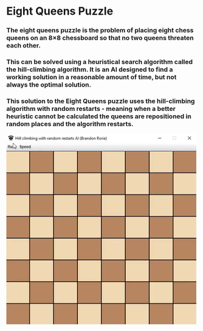 # Eight Queens Puzzle
### The eight queens puzzle is the problem of placing eight chess queens on an 8×8 chessboard so that no two queens threaten each other.

### This can be solved using a heuristical search algorithm called the hill-climbing algorithm. It is an AI designed to find a working solution in a reasonable amount of time, but not always the optimal solution. 

### This solution to the Eight Queens puzzle uses the hill-climbing algorithm with random restarts - meaning when a better heuristic cannot be calculated the queens are repositioned in random places and the algorithm restarts.


<img src="eightQueens.gif" width="500" height="500">

